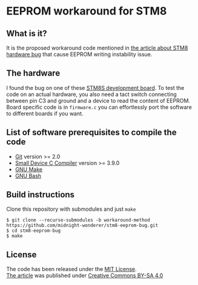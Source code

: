 # EEPROM workaround for STM8

## What is it?

It is the proposed workaround code mentioned in [the article about STM8 hardware bug](https://github.com/midnight-wonderer/stm8-eeprom-bug/wiki/STM8-EEPROM-unlocking-bug) that cause EEPROM writing instability issue.

## The hardware

I found the bug on one of these [STM8S development board](https://web.archive.org/web/20160623002534/https://www.cnx-software.com/2015/01/18/one-dollar-development-board/). To test the code on an actual hardware, you also need a tact switch connecting between pin C3 and ground and a device to read the content of EEPROM.  
Board specific code is in `firmware.c` you can effortlessly port the software to different boards if you want.

## List of software prerequisites to compile the code

* [Git](https://git-scm.com/) version >= 2.0
* [Small Device C Compiler](http://sdcc.sourceforge.net/) version >= 3.9.0
* [GNU Make](https://www.gnu.org/software/make/)
* [GNU Bash](https://www.gnu.org/software/bash/)

## Build instructions

Clone this repository with submodules and just `make`
```
$ git clone --recurse-submodules -b workaround-method https://github.com/midnight-wonderer/stm8-eeprom-bug.git
$ cd stm8-eeprom-bug
$ make
```

## License

The code has been released under the [MIT License](https://opensource.org/licenses/MIT).   
[The article](https://github.com/midnight-wonderer/stm8-eeprom-bug/wiki/STM8-EEPROM-unlocking-bug) was published under [Creative Commons BY-SA 4.0]( https://creativecommons.org/licenses/by-sa/4.0/)
